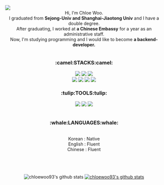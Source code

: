 <img src="https://img1.daumcdn.net/thumb/R1280x0/?scode=mtistory2&fname=https%3A%2F%2Fblog.kakaocdn.net%2Fdn%2FRcOe6%2FbtrsJL1BO7u%2FiONnYTzqM7XiB95mbQQUVK%2Fimg.png">

<div align="center">Hi, I'm Chloe Woo.<br>
  I graduated from <b>Sejong-Univ and Shanghai-Jiaotong Univ</b> and I have a double degree.<br>
  After graduating, I worked at <b>a Chinese Embassy</b> for a year as an administrative staff.<br>
  Now, I'm studying programming and I would like to become <b>a backend-developer.</b><div>
  

<h1></h1>

<h3 align="center">:camel:STACKS:camel:</h3>
  
<div align="center"><img src="https://img.shields.io/badge/Java-007396?style=flat-square&logo=Java&logoColor=white"/> <img src="https://img.shields.io/badge/Oracle-F80000?style=flat-square&logo=Oracle&logoColor=white"/> <img src="https://img.shields.io/badge/Spring-6DB33F?style=flat-square&logo=Spring&logoColor=white"/><div>

<div align="center"><img src="https://img.shields.io/badge/HTML5-E34F26?style=flat-square&logo=HTML5&logoColor=white"/> <img src="https://img.shields.io/badge/CSS3-1572B6?style=flat-square&logo=CSS3&logoColor=white"/> <img src="https://img.shields.io/badge/JavaScript-F7DF1E?style=flat-square&logo=JavaScript&logoColor=white"/> <img src="https://img.shields.io/badge/jQuery-0769AD?style=flat-square&logo=jQuery&logoColor=white"/><div>
  
<h3 align="center">:tulip:TOOLS:tulip:</h3>
<img src="https://img.shields.io/badge/Eclipse-2C2255?style=flat-square&logo=Eclipse&logoColor=white"/> <img src="https://img.shields.io/badge/VisualStudioCode-007ACC?style=flat-square&logo=VisualStudioCode&logoColor=white"/> <img src="https://img.shields.io/badge/GitHub-181717?style=flat-square&logo=GitHub&logoColor=white"/> 
    
  
<h1></h1>
  
<h3 align="center">:whale:LANGUAGES:whale:</h3>
<div align="cneter">
<br>
Korean : Native<br>
English : Fluent<br>
Chinese : Fluent
</div>

<h1></h1><br>
  
![chloewoo93's github stats](https://github-readme-stats.vercel.app/api?username=chloewoo93&show_icons=true)
[![chloewoo93's github stats](https://github-readme-stats.vercel.app/api/top-langs/?username=chloewoo93&show_icons=true&hide_border=true&title_color=004386&icon_color=004386&layout=compact)](https://github.com/chloewoo93)


